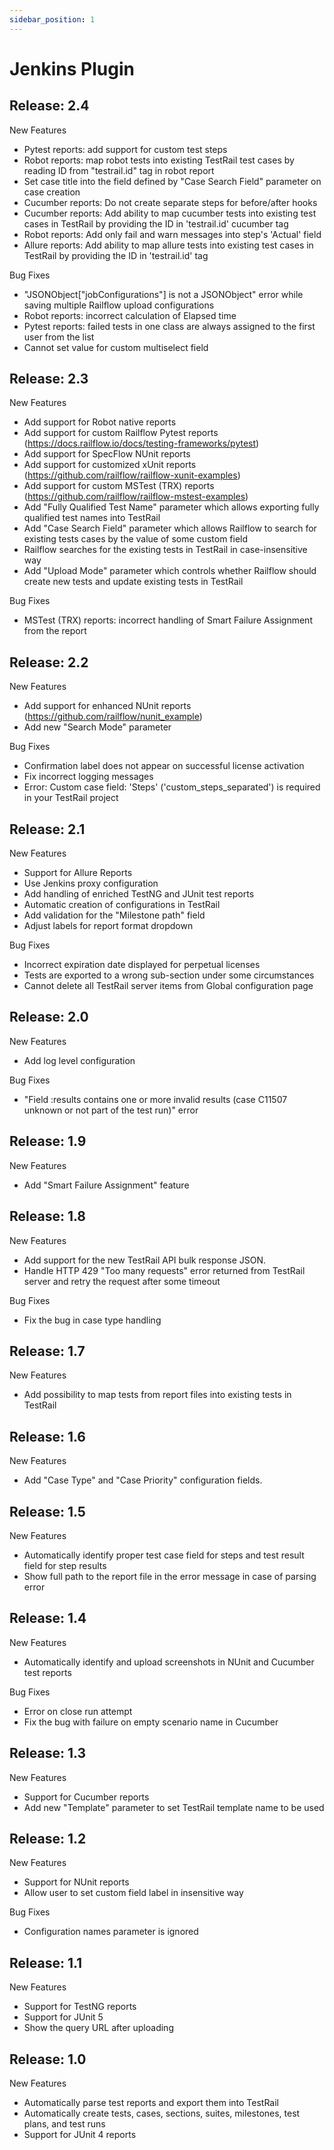 ```yaml
---
sidebar_position: 1
---
```


# Jenkins Plugin

## Release: 2.4
New Features
>
- Pytest reports: add support for custom test steps
- Robot reports: map robot tests into existing TestRail test cases by reading ID from "testrail.id" tag in robot report
- Set case title into the field defined by "Case Search Field" parameter on case creation
- Cucumber reports: Do not create separate steps for before/after hooks
- Cucumber reports: Add ability to map cucumber tests into existing test cases in TestRail by providing the ID in 'testrail.id' cucumber tag
- Robot reports: Add only fail and warn messages into step's 'Actual' field
- Allure reports: Add ability to map allure tests into existing test cases in TestRail by providing the ID in 'testrail.id' tag

Bug Fixes
>
- "JSONObject["jobConfigurations"] is not a JSONObject" error while saving multiple Railflow upload configurations
- Robot reports: incorrect calculation of Elapsed time
- Pytest reports: failed tests in one class are always assigned to the first user from the list
- Cannot set value for custom multiselect field

## Release: 2.3
New Features
>
- Add support for Robot native reports
- Add support for custom Railflow Pytest reports (https://docs.railflow.io/docs/testing-frameworks/pytest)
- Add support for SpecFlow NUnit reports
- Add support for customized xUnit reports (https://github.com/railflow/railflow-xunit-examples)
- Add support for custom MSTest (TRX) reports (https://github.com/railflow/railflow-mstest-examples)
- Add "Fully Qualified Test Name" parameter which allows exporting fully qualified test names into TestRail
- Add "Case Search Field" parameter which allows Railflow to search for existing tests cases by the value of some custom field
- Railflow searches for the existing tests in TestRail in case-insensitive way
- Add "Upload Mode" parameter which controls whether Railflow should create new tests and update existing tests in TestRail

Bug Fixes
>
- MSTest (TRX) reports: incorrect handling of Smart Failure Assignment from the report


## Release: 2.2
New Features
>
- Add support for enhanced NUnit reports (https://github.com/railflow/nunit_example)
- Add new "Search Mode" parameter

Bug Fixes
>
- Confirmation label does not appear on successful license activation
- Fix incorrect logging messages
- Error: Custom case field: 'Steps' ('custom_steps_separated') is required in your TestRail project


## Release: 2.1
New Features
>
- Support for Allure Reports
- Use Jenkins proxy configuration
- Add handling of enriched TestNG and JUnit test reports
- Automatic creation of configurations in TestRail
- Add validation for the "Milestone path" field
- Adjust labels for report format dropdown


Bug Fixes
>
- Incorrect expiration date displayed for perpetual licenses
- Tests are exported to a wrong sub-section under some circumstances
- Cannot delete all TestRail server items from Global configuration page

## Release: 2.0
New Features
>
- Add log level configuration

Bug Fixes
>
- "Field :results contains one or more invalid results (case C11507 unknown or not part of the test run)" error

## Release: 1.9
New Features
>
- Add "Smart Failure Assignment" feature

## Release: 1.8
New Features
>
- Add support for the new TestRail API bulk response JSON.
- Handle HTTP 429 "Too many requests" error returned from TestRail server and retry the request after some timeout

Bug Fixes
>
- Fix the bug in case type handling

## Release: 1.7
New Features
>
- Add possibility to map tests from report files into existing tests in TestRail

## Release: 1.6
New Features
>
- Add "Case Type" and "Case Priority" configuration fields.

## Release: 1.5
New Features
>
- Automatically identify proper test case field for steps and test result field for step results
- Show full path to the report file in the error message in case of parsing error

## Release: 1.4
New Features
>
- Automatically identify and upload screenshots in NUnit and Cucumber test reports

Bug Fixes
>
- Error on close run attempt
- Fix the bug with failure on empty scenario name in Cucumber

## Release: 1.3
New Features
>
- Support for Cucumber reports
- Add new "Template" parameter to set TestRail template name to be used

## Release: 1.2
New Features
>
- Support for NUnit reports
- Allow user to set custom field label in insensitive way

Bug Fixes
>
- Configuration names parameter is ignored

## Release: 1.1
New Features
>
- Support for TestNG reports
- Support for JUnit 5
- Show the query URL after uploading

## Release: 1.0
New Features
>
- Automatically parse test reports and export them into TestRail
- Automatically create tests, cases, sections, suites, milestones, test plans, and test runs
- Support for JUnit 4 reports